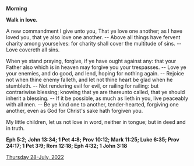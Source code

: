 **Morning**

**Walk in love.**
 
A new commandment I give unto you, That ye love one another; as I have loved you, that ye also love one another. -- Above all things have fervent charity among yourselves: for charity shall cover the multitude of sins. -- Love covereth all sins.
 
When ye stand praying, forgive, if ye have ought against any: that your Father also which is in heaven may forgive you your trespasses. -- Love ye your enemies, and do good, and lend, hoping for nothing again. -- Rejoice not when thine enemy falleth, and let not thine heart be glad when he stumbleth. -- Not rendering evil for evil, or railing for railing: but contrariwise blessing; knowing that ye are thereunto called, that ye should inherit a blessing. -- If it be possible, as much as lieth in you, live peaceably with all men. -- Be ye kind one to another, tender‑hearted, forgiving one another, even as God for Christ's sake hath forgiven you.
 
My little children, let us not love in word, neither in tongue; but in deed and in truth.  

**Eph 5:2; John 13:34; 1 Pet 4:8; Prov 10:12; Mark 11:25; Luke 6:35; Prov 24:17; 1 Pet 3:9; Rom 12:18; Eph 4:32; 1 John 3:18**

[Thursday 28-July, 2022](https://t.me/daily_light)
